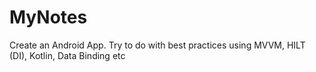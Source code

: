 # MyNotes
Create an Android App. Try to do with best practices using MVVM, HILT (DI), Kotlin, Data Binding etc
